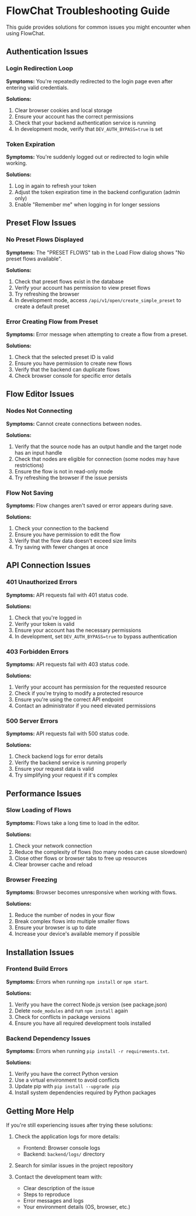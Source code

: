 # FlowChat Troubleshooting Guide

This guide provides solutions for common issues you might encounter when using FlowChat.

## Authentication Issues

### Login Redirection Loop

**Symptoms:** You're repeatedly redirected to the login page even after entering valid credentials.

**Solutions:**
1. Clear browser cookies and local storage
2. Ensure your account has the correct permissions
3. Check that your backend authentication service is running
4. In development mode, verify that `DEV_AUTH_BYPASS=true` is set

### Token Expiration

**Symptoms:** You're suddenly logged out or redirected to login while working.

**Solutions:**
1. Log in again to refresh your token
2. Adjust the token expiration time in the backend configuration (admin only)
3. Enable "Remember me" when logging in for longer sessions

## Preset Flow Issues

### No Preset Flows Displayed

**Symptoms:** The "PRESET FLOWS" tab in the Load Flow dialog shows "No preset flows available".

**Solutions:**
1. Check that preset flows exist in the database
2. Verify your account has permission to view preset flows
3. Try refreshing the browser
4. In development mode, access `/api/v1/open/create_simple_preset` to create a default preset

### Error Creating Flow from Preset

**Symptoms:** Error message when attempting to create a flow from a preset.

**Solutions:**
1. Check that the selected preset ID is valid
2. Ensure you have permission to create new flows
3. Verify that the backend can duplicate flows
4. Check browser console for specific error details

## Flow Editor Issues

### Nodes Not Connecting

**Symptoms:** Cannot create connections between nodes.

**Solutions:**
1. Verify that the source node has an output handle and the target node has an input handle
2. Check that nodes are eligible for connection (some nodes may have restrictions)
3. Ensure the flow is not in read-only mode
4. Try refreshing the browser if the issue persists

### Flow Not Saving

**Symptoms:** Flow changes aren't saved or error appears during save.

**Solutions:**
1. Check your connection to the backend
2. Ensure you have permission to edit the flow
3. Verify that the flow data doesn't exceed size limits
4. Try saving with fewer changes at once

## API Connection Issues

### 401 Unauthorized Errors

**Symptoms:** API requests fail with 401 status code.

**Solutions:**
1. Check that you're logged in
2. Verify your token is valid
3. Ensure your account has the necessary permissions
4. In development, set `DEV_AUTH_BYPASS=true` to bypass authentication

### 403 Forbidden Errors

**Symptoms:** API requests fail with 403 status code.

**Solutions:**
1. Verify your account has permission for the requested resource
2. Check if you're trying to modify a protected resource
3. Ensure you're using the correct API endpoint
4. Contact an administrator if you need elevated permissions

### 500 Server Errors

**Symptoms:** API requests fail with 500 status code.

**Solutions:**
1. Check backend logs for error details
2. Verify the backend service is running properly
3. Ensure your request data is valid
4. Try simplifying your request if it's complex

## Performance Issues

### Slow Loading of Flows

**Symptoms:** Flows take a long time to load in the editor.

**Solutions:**
1. Check your network connection
2. Reduce the complexity of flows (too many nodes can cause slowdown)
3. Close other flows or browser tabs to free up resources
4. Clear browser cache and reload

### Browser Freezing

**Symptoms:** Browser becomes unresponsive when working with flows.

**Solutions:**
1. Reduce the number of nodes in your flow
2. Break complex flows into multiple smaller flows
3. Ensure your browser is up to date
4. Increase your device's available memory if possible

## Installation Issues

### Frontend Build Errors

**Symptoms:** Errors when running `npm install` or `npm start`.

**Solutions:**
1. Verify you have the correct Node.js version (see package.json)
2. Delete `node_modules` and run `npm install` again
3. Check for conflicts in package versions
4. Ensure you have all required development tools installed

### Backend Dependency Issues

**Symptoms:** Errors when running `pip install -r requirements.txt`.

**Solutions:**
1. Verify you have the correct Python version
2. Use a virtual environment to avoid conflicts
3. Update pip with `pip install --upgrade pip`
4. Install system dependencies required by Python packages

## Getting More Help

If you're still experiencing issues after trying these solutions:

1. Check the application logs for more details:
   - Frontend: Browser console logs
   - Backend: `backend/logs/` directory
   
2. Search for similar issues in the project repository

3. Contact the development team with:
   - Clear description of the issue
   - Steps to reproduce
   - Error messages and logs
   - Your environment details (OS, browser, etc.) 